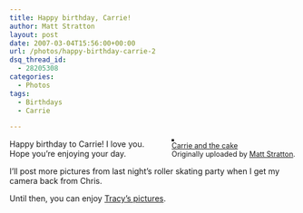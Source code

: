 ```yaml
---
title: Happy birthday, Carrie!
author: Matt Stratton
layout: post
date: 2007-03-04T15:56:00+00:00
url: /photos/happy-birthday-carrie-2
dsq_thread_id:
  - 28205308
categories:
  - Photos
tags:
  - Birthdays
  - Carrie

---
```

<div style="float:right;margin-left:10px;margin-bottom:10px;">
  <a title="photo sharing" href="http://www.flickr.com/photos/mugsy/409950406/"><img style="border:solid 2px #000000;" src="http://farm1.static.flickr.com/153/409950406_39e3d4e6d9_m.jpg" alt="" /></a><br /> <span style="font-size:.9em;margin-top:0;"> <a href="http://www.flickr.com/photos/mugsy/409950406/">Carrie and the cake</a><br /> Originally uploaded by <a href="http://www.flickr.com/people/mugsy/">Matt Stratton</a>. </span>
</div>

Happy birthday to Carrie! I love you. Hope you&#8217;re enjoying your day.

I&#8217;ll post more pictures from last night&#8217;s roller skating party when I get my camera back from Chris.

Until then, you can enjoy [Tracy&#8217;s pictures][1].

 [1]: http://flickr.com/photos/92514650@N00/sets/72157594569124603/